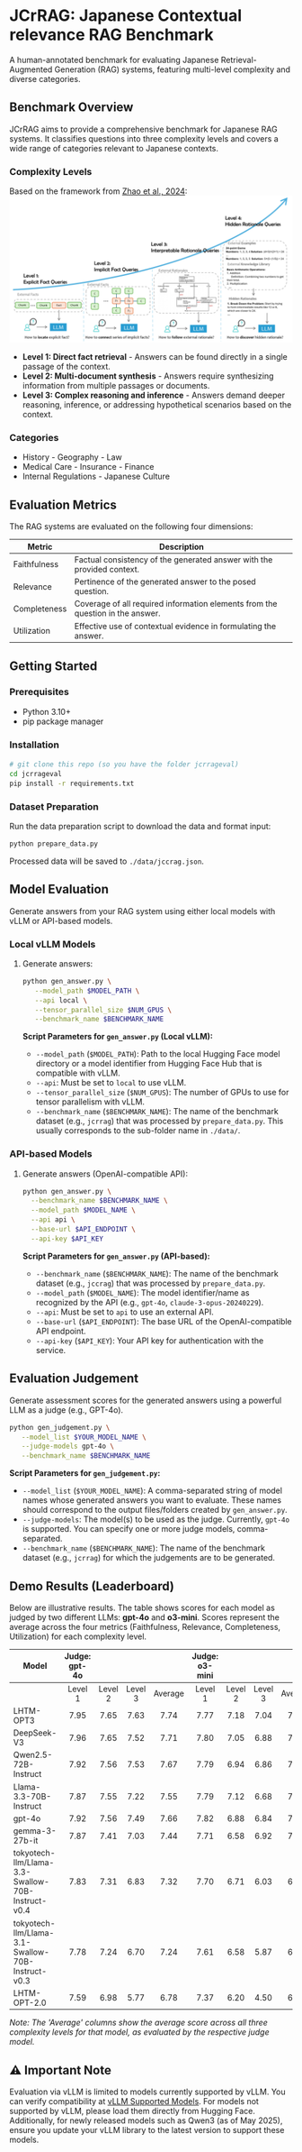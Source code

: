 # JCrRAG: Japanese Contextual relevance RAG Benchmark

A human-annotated benchmark for evaluating Japanese Retrieval-Augmented Generation (RAG) systems, featuring multi-level complexity and diverse categories.

## Benchmark Overview

JCrRAG aims to provide a comprehensive benchmark for Japanese RAG systems. It classifies questions into three complexity levels and covers a wide range of categories relevant to Japanese contexts.

### Complexity Levels

Based on the framework from [Zhao et al., 2024](https://arxiv.org/pdf/2409.14924):
![RAG Complexity Levels](rag-levels.png)

- **Level 1: Direct fact retrieval** - Answers can be found directly in a single passage of the context.
- **Level 2: Multi-document synthesis** - Answers require synthesizing information from multiple passages or documents.
- **Level 3: Complex reasoning and inference** - Answers demand deeper reasoning, inference, or addressing hypothetical scenarios based on the context.

### Categories

- History - Geography - Law
- Medical Care - Insurance - Finance
- Internal Regulations - Japanese Culture

## Evaluation Metrics

The RAG systems are evaluated on the following four dimensions:

| Metric       | Description                                                                    |
| ------------ | ------------------------------------------------------------------------------ |
| Faithfulness | Factual consistency of the generated answer with the provided context.         |
| Relevance    | Pertinence of the generated answer to the posed question.                      |
| Completeness | Coverage of all required information elements from the question in the answer. |
| Utilization  | Effective use of contextual evidence in formulating the answer.                |

## Getting Started

### Prerequisites

- Python 3.10+
- pip package manager

### Installation

```bash
# git clone this repo (so you have the folder jcrrageval)
cd jcrrageval
pip install -r requirements.txt
```

### Dataset Preparation
Run the data preparation script to download the data and format input:
```bash
python prepare_data.py
```
Processed data will be saved to `./data/jccrag.json`.

## Model Evaluation

Generate answers from your RAG system using either local models with vLLM or API-based models.

### Local vLLM Models

1.  Generate answers:

    ```bash
    python gen_answer.py \
       --model_path $MODEL_PATH \
       --api local \
       --tensor_parallel_size $NUM_GPUS \
       --benchmark_name $BENCHMARK_NAME
    ```

    **Script Parameters for `gen_answer.py` (Local vLLM):**

    - `--model_path` (`$MODEL_PATH`): Path to the local Hugging Face model directory or a model identifier from Hugging Face Hub that is compatible with vLLM.
    - `--api`: Must be set to `local` to use vLLM.
    - `--tensor_parallel_size` (`$NUM_GPUS`): The number of GPUs to use for tensor parallelism with vLLM.
    - `--benchmark_name` (`$BENCHMARK_NAME`): The name of the benchmark dataset (e.g., `jcrrag`) that was processed by `prepare_data.py`. This usually corresponds to the sub-folder name in `./data/`.

### API-based Models

1.  Generate answers (OpenAI-compatible API):

    ```bash
    python gen_answer.py \
      --benchmark_name $BENCHMARK_NAME \
      --model_path $MODEL_NAME \
      --api api \
      --base-url $API_ENDPOINT \
      --api-key $API_KEY
    ```

    **Script Parameters for `gen_answer.py` (API-based):**

    - `--benchmark_name` (`$BENCHMARK_NAME`): The name of the benchmark dataset (e.g., `jccrag`) that was processed by `prepare_data.py`.
    - `--model_path` (`$MODEL_NAME`): The model identifier/name as recognized by the API (e.g., `gpt-4o`, `claude-3-opus-20240229`).
    - `--api`: Must be set to `api` to use an external API.
    - `--base-url` (`$API_ENDPOINT`): The base URL of the OpenAI-compatible API endpoint.
    - `--api-key` (`$API_KEY`): Your API key for authentication with the service.

## Evaluation Judgement

Generate assessment scores for the generated answers using a powerful LLM as a judge (e.g., GPT-4o).

```bash
python gen_judgement.py \
   --model_list $YOUR_MODEL_NAME \
   --judge-models gpt-4o \
   --benchmark_name $BENCHMARK_NAME
```

**Script Parameters for `gen_judgement.py`:**

- `--model_list` (`$YOUR_MODEL_NAME`): A comma-separated string of model names whose generated answers you want to evaluate. These names should correspond to the output files/folders created by `gen_answer.py`.
- `--judge-models`: The model(s) to be used as the judge. Currently, `gpt-4o` is supported. You can specify one or more judge models, comma-separated.
- `--benchmark_name` (`$BENCHMARK_NAME`): The name of the benchmark dataset (e.g., `jcrrag`) for which the judgements are to be generated.

## Demo Results (Leaderboard)

Below are illustrative results. The table shows scores for each model as judged by two different LLMs: **gpt-4o** and **o3-mini**. Scores represent the average across the four metrics (Faithfulness, Relevance, Completeness, Utilization) for each complexity level.

| Model                                             | Judge: gpt-4o |         |         |         | Judge: o3-mini |         |         |         |
| ------------------------------------------------- | :-----------: | :-----: | :-----: | :-----: | :------------: | :-----: | :-----: | :-----: |
|                                                   |    Level 1    | Level 2 | Level 3 | Average |    Level 1     | Level 2 | Level 3 | Average |
| LHTM-OPT3                                         |     7.95      |  7.65   |  7.63   |  7.74   |      7.77      |  7.18   |  7.04   |  7.33   |
| DeepSeek-V3                                       |     7.96      |  7.65   |  7.52   |  7.71   |      7.80      |  7.05   |  6.88   |  7.24   |
| Qwen2.5-72B-Instruct                              |     7.92      |  7.56   |  7.53   |  7.67   |      7.79      |  6.94   |  6.86   |  7.20   |
| Llama-3.3-70B-Instruct                            |     7.87      |  7.55   |  7.22   |  7.55   |      7.79      |  7.12   |  6.68   |  7.19   |
| gpt-4o                                            |     7.92      |  7.56   |  7.49   |  7.66   |      7.82      |  6.88   |  6.84   |  7.18   |
| gemma-3-27b-it                                    |     7.87      |  7.41   |  7.03   |  7.44   |      7.71      |  6.58   |  6.92   |  7.07   |
| tokyotech-llm/Llama-3.3-Swallow-70B-Instruct-v0.4 |     7.83      |  7.31   |  6.83   |  7.32   |      7.70      |  6.71   |  6.03   |  6.81   |
| tokyotech-llm/Llama-3.1-Swallow-70B-Instruct-v0.3 |     7.78      |  7.24   |  6.70   |  7.24   |      7.61      |  6.58   |  5.87   |  6.68   |
| LHTM-OPT-2.0                                      |     7.59      |  6.98   |  5.77   |  6.78   |      7.37      |  6.20   |  4.50   |  6.02   |

_Note: The 'Average' columns show the average score across all three complexity levels for that model, as evaluated by the respective judge model._

## ⚠️ Important Note  

Evaluation via vLLM is limited to models currently supported by vLLM. You can verify compatibility at [vLLM Supported Models](https://docs.vllm.ai/en/latest/models/supported_models.html). For models not supported by vLLM, please load them directly from Hugging Face. Additionally, for newly released models such as Qwen3 (as of May 2025), ensure you update your vLLM library to the latest version to support these models.
